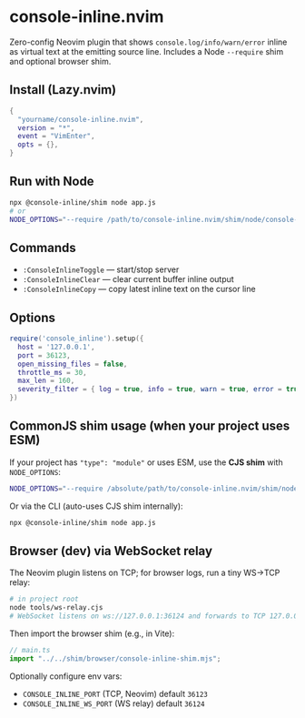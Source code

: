 # console-inline.nvim

Zero-config Neovim plugin that shows `console.log/info/warn/error` inline as virtual text at the emitting source line.
Includes a Node `--require` shim and optional browser shim.

## Install (Lazy.nvim)

```lua
{
  "yourname/console-inline.nvim",
  version = "*",
  event = "VimEnter",
  opts = {},
}
```

## Run with Node

```bash
npx @console-inline/shim node app.js
# or
NODE_OPTIONS="--require /path/to/console-inline.nvim/shim/node/console-inline-shim.js" node app.js
```

## Commands

- `:ConsoleInlineToggle` — start/stop server
- `:ConsoleInlineClear` — clear current buffer inline output
- `:ConsoleInlineCopy` — copy latest inline text on the cursor line

## Options

```lua
require('console_inline').setup({
  host = '127.0.0.1',
  port = 36123,
  open_missing_files = false,
  throttle_ms = 30,
  max_len = 160,
  severity_filter = { log = true, info = true, warn = true, error = true },
})
```

## CommonJS shim usage (when your project uses ESM)

If your project has `"type": "module"` or uses ESM, use the **CJS shim** with `NODE_OPTIONS`:

```bash
NODE_OPTIONS="--require /absolute/path/to/console-inline.nvim/shim/node/console-inline-shim.cjs" node app.js
```

Or via the CLI (auto-uses CJS shim internally):

```bash
npx @console-inline/shim node app.js
```

## Browser (dev) via WebSocket relay

The Neovim plugin listens on TCP; for browser logs, run a tiny WS→TCP relay:

```bash
# in project root
node tools/ws-relay.cjs
# WebSocket listens on ws://127.0.0.1:36124 and forwards to TCP 127.0.0.1:36123
```

Then import the browser shim (e.g., in Vite):

```ts
// main.ts
import "../../shim/browser/console-inline-shim.mjs";
```

Optionally configure env vars:

- `CONSOLE_INLINE_PORT` (TCP, Neovim) default `36123`
- `CONSOLE_INLINE_WS_PORT` (WS relay) default `36124`

